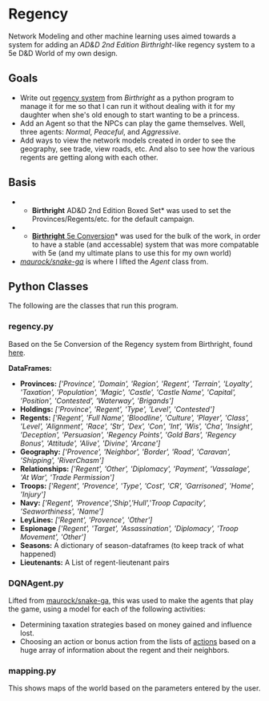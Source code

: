 # Regency
Network Modeling and other machine learning uses aimed towards a system for adding an *AD&D 2nd Edition Birthright*-like regency system to a 5e 
 D&D World of my own design.

## Goals
- Write out [regency system](https://www.gmbinder.com/share/-L4h_QHUKh2NeYhgD96A) from *Birthright* as a python program to manage it for me so that I can run it without dealing with it for my daughter when she's old enough to start wanting to be a princess.
- Add an Agent so that the NPCs can play the game themselves.  Well, three agents: *Normal*, *Peaceful*, and *Aggressive*.
- Add ways to view the network models created in order to see the geography, see trade, view roads, etc.  And also to see how the various regents are getting along with each other.
  

## Basis
-  * **Birthright** AD&D 2nd Edition Boxed Set* was used to set the Provinces/Regents/etc. for the default campaign.
- * [**Birthright** 5e Conversion](https://www.gmbinder.com/share/-L4h_QHUKh2NeYhgD96A)* was used for the bulk of the work, in order to have a stable (and accessable) system that was more compatable with 5e (and my ultimate plans to use this for my own world)
- *[maurock/snake-ga](https://github.com/maurock/snake-ga)* is where I lifted the *Agent* class from.

## Python Classes
The following are the classes that run this program.

### regency.py
Based on the 5e Conversion of the Regency system from Birthright,
	found [here](https://www.gmbinder.com/share/-L4h_QHUKh2NeYhgD96A).
	
**DataFrames:**

- **Provinces:** *['Province', 'Domain', 'Region', 'Regent', 'Terrain', 'Loyalty',
       'Taxation', 'Population', 'Magic', 'Castle', 'Castle Name', 'Capital',
       'Position', 'Contested', 'Waterway', 'Brigands']*
- **Holdings:** *['Province', 'Regent', 'Type', 'Level', 'Contested']*
- **Regents:**  *['Regent', 'Full Name', 'Bloodline', 'Culture', 'Player', 'Class',
       'Level', 'Alignment', 'Race', 'Str', 'Dex', 'Con', 'Int', 'Wis', 'Cha',
       'Insight', 'Deception', 'Persuasion', 'Regency Points', 'Gold Bars',
       'Regency Bonus', 'Attitude', 'Alive', 'Divine', 'Arcane']*
- **Geography:** *['Provence', 'Neighbor', 'Border', 'Road', 'Caravan', 'Shipping',
       'RiverChasm']*
- **Relationships:** *['Regent', 'Other', 'Diplomacy', 'Payment', 'Vassalage', 'At War',
       'Trade Permission']*
- **Troops:** *['Regent', 'Provence', 'Type', 'Cost', 'CR', 'Garrisoned', 'Home',
       'Injury']*
- **Navy:** *['Regent', 'Provence','Ship','Hull','Troop Capacity', 'Seaworthiness', 'Name']*
- **LeyLines:** *['Regent', 'Provence', 'Other']*
- **Espionage** *['Regent', 'Target', 'Assassination', 'Diplomacy', 'Troop Movement', 'Other']*
- **Seasons:** A dictionary of season-dataframes (to keep track of what happened)
- **Lieutenants:** A List of regent-lieutenant pairs

### DQNAgent.py
Lifted from [maurock/snake-ga](https://github.com/maurock/snake-ga), this was used to make the agents that play the game, using a model for each of the following activities:

- Determining taxation strategies based on money gained and influence lost.
- Choosing an action or bonus action from the lists of [actions](https://www.gmbinder.com/share/-L4h_QHUKh2NeYhgD96A) based on a huge array of information about the regent and their neighbors.

### mapping.py
This shows maps of the world based on the parameters entered by the user.